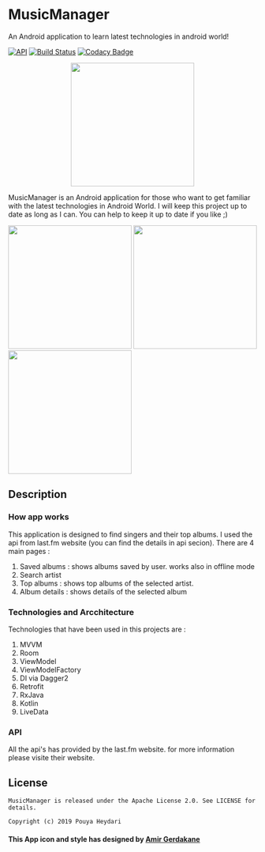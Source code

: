 # MusicManager
An Android application to learn latest technologies in android world!


[![API](https://img.shields.io/badge/API-16%2B-brightgreen.svg?style=flat)](https://android-arsenal.com/api?level=16)
[![Build Status](https://travis-ci.org/SirLordPouya/MusicManager.svg?branch=master)](https://travis-ci.org/SirLordPouya/MusicManager)
[![Codacy Badge](https://api.codacy.com/project/badge/Grade/67a4e8c3a6c240eea8bab676e83c1dbc)](https://www.codacy.com/app/SirLordPouya/MusicManager?utm_source=github.com&amp;utm_medium=referral&amp;utm_content=SirLordPouya/MusicManager&amp;utm_campaign=Badge_Grade)

<p align="center">
<img src="https://raw.githubusercontent.com/SirLordPouya/MusicManager/master/shots/appicon.png" width="250">
</p>

MusicManager is an Android application for those who want to get familiar with the latest technologies in Android World.
I will keep this project up to date as long as I can.
You can help to keep it up to date if you like ;)


<img src="https://raw.githubusercontent.com/SirLordPouya/MusicManager/master/shots/Screenshot_2.png" width="250"> <img src="https://raw.githubusercontent.com/SirLordPouya/MusicManager/master/shots/Screenshot_3.png" width="250"> <img src="https://raw.githubusercontent.com/SirLordPouya/MusicManager/master/shots/Screenshot_4.png" width="250">


## Description

### How app works

This application is designed to find singers and their top albums. I used the api from last.fm website (you can find the details in api secion). There are 4 main pages :

1. Saved albums : shows albums saved by user. works also in offline mode
2. Search artist
3. Top albums : shows top albums of the selected artist.
4. Album details : shows details of the selected album

### Technologies and Arcchitecture

Technologies that have been used in this projects are :

1. MVVM
2. Room
3. ViewModel
4. ViewModelFactory
5. DI via Dagger2
6. Retrofit
7. RxJava
8. Kotlin
9. LiveData

### API

All the api's has provided by the last.fm website. for more information please visite their website.

## License

```
MusicManager is released under the Apache License 2.0. See LICENSE for details.

Copyright (c) 2019 Pouya Heydari

```
#### <div>This App icon and style has designed by <a href="https://dribbble.com/Amir-G" title="Amir Gerdakane">Amir Gerdakane</a>
